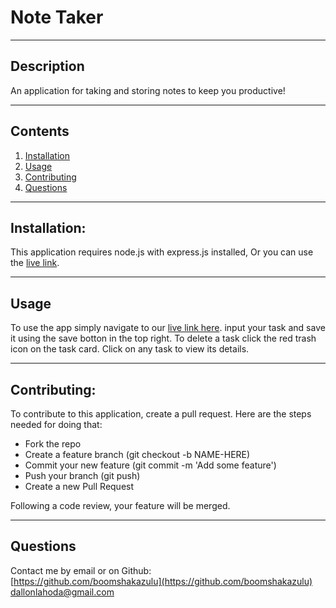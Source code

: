 # Note Taker

  
  
---

## Description

  An application for taking and storing notes to keep you productive!

---
## Contents
1. [Installation](#installation)
2. [Usage](#usage)
3. [Contributing](#contributing)
4. [Questions](#questions)
  
---

## Installation:

  This application requires node.js with express.js installed, Or you can use the [live link](https://ancient-hollows-40041-da3021b3336d.herokuapp.com/).
  
---

## Usage

  To use the app simply navigate to our [live link here](https://ancient-hollows-40041-da3021b3336d.herokuapp.com/). input your task and save it using the save botton in the top right. To delete a task click the red trash icon on the task card. Click on any task to view its details.

---

## Contributing:
  
  To contribute to this application, create a pull request.
  Here are the steps needed for doing that:
  - Fork the repo
  - Create a feature branch (git checkout -b NAME-HERE)
  - Commit your new feature (git commit -m 'Add some feature')
  - Push your branch (git push)
  - Create a new Pull Request

  Following a code review, your feature will be merged.


---


## Questions

  Contact me by email or on Github:<br>
  [https://github.com/boomshakazulu](https://github.com/boomshakazulu)<br>
  [dallonlahoda@gmail.com](dallonlahoda@gmail.com)
